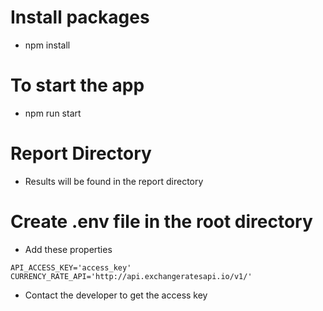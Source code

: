 # Install packages
 - npm install

# To start the app
 - npm run start

# Report Directory
 - Results will be found in the report directory

# Create .env file in the root directory
  - Add these properties
  ```
  API_ACCESS_KEY='access_key'
  CURRENCY_RATE_API='http://api.exchangeratesapi.io/v1/'
  ```
  - Contact the developer to get the access key

